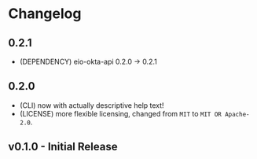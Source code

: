 # Changelog

## 0.2.1

- (DEPENDENCY) eio-okta-api 0.2.0 -> 0.2.1

## 0.2.0

- (CLI) now with actually descriptive help text!
- (LICENSE) more flexible licensing, changed from `MIT` to `MIT OR Apache-2.0`.

## v0.1.0 - Initial Release
